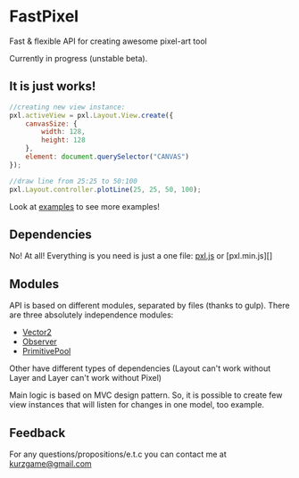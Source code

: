 # FastPixel

Fast &amp; flexible API for creating awesome pixel-art tool

Currently in progress (unstable beta).

## It is just works!

```javascript
//creating new view instance:
pxl.activeView = pxl.Layout.View.create({
	canvasSize: {
		width: 128,
		height: 128
	},
	element: document.querySelector("CANVAS")
});

//draw line from 25:25 to 50:100
pxl.Layout.controller.plotLine(25, 25, 50, 100);
```

Look at [examples][] to see more examples!

## Dependencies

No! At all! Everything is you need is just a one file: [pxl.js][] or [pxl.min.js][]

## Modules

API is based on different modules, separated by files (thanks to gulp).
There are three absolutely independence modules:
- [Vector2][]
- [Observer][]
- [PrimitivePool][]

Other have different types of dependencies
(Layout can't work without Layer and Layer can't work without Pixel)

Main logic is based on MVC design pattern.
So, it is possible to create few view instances that will listen for changes in one model, too example.

## Feedback

For any questions/propositions/e.t.c you can contact me at <kurzgame@gmail.com>

[examples]: ./examples
[pxl.js]: ./pxl.js
[pxl.js]: ./pxl.min.js
[Vector2]: ./public/js/pxl/Vector2/Vector2.js
[Observer]: ./public/js/pxl/Observer/Observer.js
[PrimitivePool]: ./public/js/pxl/PrimitivePool/PrimitivePool.js
